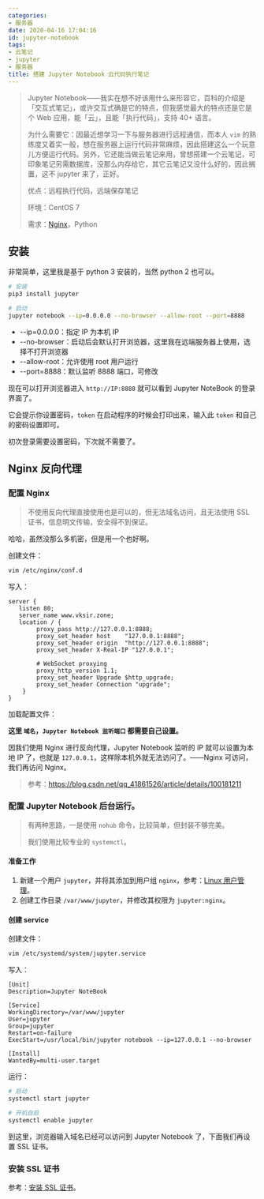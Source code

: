```yaml
---
categories:
- 服务器
date: 2020-04-16 17:04:16
id: jupyter-notebook
tags:
- 云笔记
- jupyter
- 服务器
title: 搭建 Jupyter Notebook 云代码执行笔记
---
```


> Jupyter Notebook——我实在想不好该用什么来形容它，百科的介绍是「交互式笔记」，或许交互式确是它的特点，但我感觉最大的特点还是它是个 Web 应用，能「云」，且能「执行代码」，支持 40+ 语言。
>
> 为什么需要它：因最近想学习一下与服务器进行远程通信，而本人 `vim` 的熟练度又着实一般，想在服务器上运行代码非常麻烦，因此搭建这么一个玩意儿方便运行代码。另外，它还能当做云笔记来用，曾想搭建一个云笔记，可印象笔记另需数据库，没那么内存给它，其它云笔记又没什么好的，因此搁置，这不 jupyter 来了，正好。
>
> 优点：远程执行代码，远端保存笔记
>
> 环境：CentOS 7
>
> 需求：[Nginx](https://www.vksir.zone/posts/nginx/)，Python

<!-- more -->

## 安装

非常简单，这里我是基于 python 3 安装的，当然 python 2 也可以。

```sh
# 安装
pip3 install jupyter

# 启动
jupyter notebook --ip=0.0.0.0 --no-browser --allow-root --port=8888
```

- --ip=0.0.0.0：指定 IP 为本机 IP
- --no-browser：启动后会默认打开浏览器，这里我在远端服务器上使用，选择不打开浏览器
- --allow-root：允许使用 root 用户运行
- --port=8888：默认监听 8888 端口，可修改

现在可以打开浏览器进入 `http://IP:8888` 就可以看到 Jupyter NoteBook 的登录界面了。

它会提示你设置密码，`token` 在启动程序的时候会打印出来，输入此 `token` 和自己的密码设置即可。

初次登录需要设置密码，下次就不需要了。

## Nginx 反向代理

### 配置 Nginx

> 不使用反向代理直接使用也是可以的，但无法域名访问，且无法使用 SSL 证书，信息明文传输，安全得不到保证。

哈哈，虽然没那么多机密，但是用一个也好啊。

创建文件：

```sh
vim /etc/nginx/conf.d
```

写入：

```nginx
server {
   listen 80;
   server_name www.vksir.zone;
   location / {
        proxy_pass http://127.0.0.1:8888;
        proxy_set_header host    "127.0.0.1:8888";
        proxy_set_header origin  "http://127.0.0.1:8888";
        proxy_set_header X-Real-IP "127.0.0.1";

        # WebSocket proxying
        proxy_http_version 1.1;
        proxy_set_header Upgrade $http_upgrade;
        proxy_set_header Connection "upgrade";
    }
}
```

加载配置文件：

**这里 `域名`，`Jupyter Notebook 监听端口` 都需要自己设置。**

因我们使用 Nginx 进行反向代理，Jupyter Notebook 监听的 IP 就可以设置为本地 IP 了，也就是 `127.0.0.1`，这样除本机外就无法访问了。——Nginx 可访问，我们再访问 Nginx。

> 参考：<u>https://blog.csdn.net/qq_41861526/article/details/100181211</u>

### 配置 Jupyter Notebook 后台运行。

> 有两种思路，一是使用 `nohub` 命令，比较简单，但封装不够完美。
>
> 我们使用比较专业的 `systemctl`。

#### 准备工作

1. 新建一个用户 `jupyter`，并将其添加到用户组 `nginx`，参考：[Linux 用户管理](https://www.vksir.zone/posts/linux_user/)。
2. 创建工作目录 `/var/www/jupyter`，并修改其权限为 `jupyter:nginx`。

#### 创建 service

创建文件：

```sh
vim /etc/systemd/system/jupyter.service
```

写入：

```service
[Unit]
Description=Jupyter NoteBook

[Service]
WorkingDirectory=/var/www/jupyter
User=jupyter
Group=jupyter
Restart=on-failure
ExecStart=/usr/local/bin/jupyter notebook --ip=127.0.0.1 --no-browser

[Install]
WantedBy=multi-user.target
```

运行：

```sh
# 启动
systemctl start jupyter

# 开机自启
systemctl enable jupyter
```

到这里，浏览器输入域名已经可以访问到 Jupyter Notebook 了，下面我们再设置 SSL 证书。

### 安装 SSL 证书

参考：[安装 SSL 证书](https://www.vksir.zone/posts/ssl/)。
